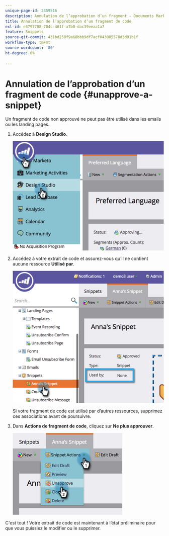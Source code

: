 ```yaml
---
unique-page-id: 2359516
description: Annulation de l’approbation d’un fragment - Documents Marketo - Documentation du produit
title: Annulation de l’approbation d’un fragment de code
exl-id: e3797788-704c-461f-a7b0-dac39eeaa1a7
feature: Snippets
source-git-commit: 431bd258f9a68bbb9df7acf043085578d3d91b1f
workflow-type: tm+mt
source-wordcount: '80'
ht-degree: 0%

---
```


# Annulation de l’approbation d’un fragment de code {#unapprove-a-snippet}

Un fragment de code non approuvé ne peut pas être utilisé dans les emails ou les landing pages.

1. Accédez à **Design Studio**.

   ![](assets/image2014-9-16-10-3a41-3a18.png)

1. Accédez à votre extrait de code et assurez-vous qu’il ne contient aucune ressource **Utilisé par**.

   ![](assets/image2014-9-16-10-3a41-3a27.png)

   Si votre fragment de code est utilisé par d’autres ressources, supprimez ces associations avant de poursuivre.

1. Dans **Actions de fragment de code**, cliquez sur **Ne plus approuver**.

   ![](assets/image2014-9-16-10-3a41-3a54.png)

C&#39;est tout ! Votre extrait de code est maintenant à l’état préliminaire pour que vous puissiez le modifier ou le supprimer.
